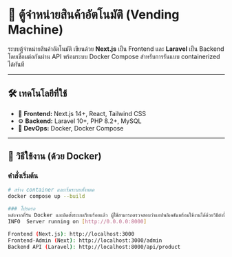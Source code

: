 # 🧃 ตู้จำหน่ายสินค้าอัตโนมัติ (Vending Machine)

ระบบตู้จำหน่ายสินค้าอัตโนมัติ เขียนด้วย **Next.js** เป็น Frontend และ **Laravel** เป็น Backend โดยเชื่อมต่อกันผ่าน API พร้อมระบบ Docker Compose สำหรับการรันแบบ containerized ได้ทันที

---

## 🛠 เทคโนโลยีที่ใช้

- 🧩 **Frontend:** Next.js 14+, React, Tailwind CSS
- ⚙️ **Backend:** Laravel 10+, PHP 8.2+, MySQL
- 🐳 **DevOps:** Docker, Docker Compose

---

## 🚀 วิธีใช้งาน (ด้วย Docker)

### คำสั่งเริ่มต้น
```bash
# สร้าง container และเริ่มระบบทั้งหมด
docker compose up --build

### โปรดรอ
หลังจากที่รัน Docker และติดตั้งระบบเรียบร้อยแล้ว ผู้ใช้สามารถตรวจสอบว่าแอปพลิเคชันพร้อมใช้งานได้ด้วยวิธีดังนี้:
INFO  Server running on [http://0.0.0.0:8000]

Frontend (Next.js): http://localhost:3000
Frontend-Admin (Next): http://localhost:3000/admin
Backend API (Laravel): http://localhost:8000/api/product
